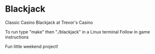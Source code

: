 # Blackjack

Classic Casino Blackjack at Trevor's Casino

To run type "make" then "./blackjack" in a Linux terminal
Follow in game instructions

Fun little weekend project!
